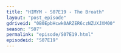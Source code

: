 ```yaml
---
title: "HIMYM - S07E19 - The Broath"
layout: "post_episode"
gdriveid: "0B0EpbHcwk0ARZER6czNZUXJXM00"
season: "S07"
permalink: "episode/S07E19.html"
episodeid: "S07E19"
---
```

